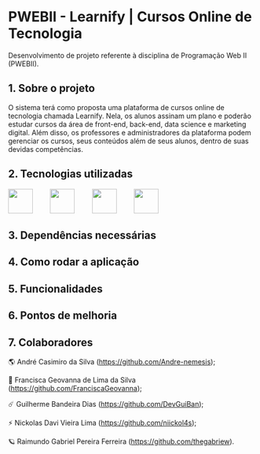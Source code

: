 # PWEBII - Learnify | Cursos Online de Tecnologia

Desenvolvimento de projeto referente à disciplina de Programação Web II (PWEBII).

## 1. Sobre o projeto

O sistema terá como proposta uma plataforma de cursos online de tecnologia chamada Learnify. Nela, os alunos assinam um plano e poderão estudar cursos da área de front-end, back-end, data science e marketing digital. Além disso, os professores e administradores da plataforma podem gerenciar os cursos, seus conteúdos além de seus alunos, dentro de suas devidas competências.

## 2. Tecnologias utilizadas

<img src="https://cdn-icons-png.flaticon.com/128/5968/5968292.png" width="50" height="50"> &nbsp; &nbsp; &nbsp; &nbsp; <img src="https://cdn-icons-png.flaticon.com/128/5968/5968322.png" width="50" height="50"> &nbsp; &nbsp; &nbsp; &nbsp; <img src="https://cdn-icons-png.flaticon.com/128/15772/15772797.png" width="50" height="50"> &nbsp; &nbsp; &nbsp; &nbsp; <img src="https://cdn-icons-png.flaticon.com/128/15466/15466163.png" width="50" height="50"> 

## 3. Dependências necessárias

## 4. Como rodar a aplicação

## 5. Funcionalidades

## 6. Pontos de melhoria

## 7. Colaboradores

🌎 André Casimiro da Silva  (https://github.com/Andre-nemesis);

🚀 Francisca Geovanna de Lima da Silva  (https://github.com/FranciscaGeovanna);

☄️ Guilherme Bandeira Dias  (https://github.com/DevGuiBan);

⚡ Nickolas Davi Vieira Lima  (https://github.com/niickol4s);

🪐 Raimundo Gabriel Pereira Ferreira  (https://github.com/thegabriew).

